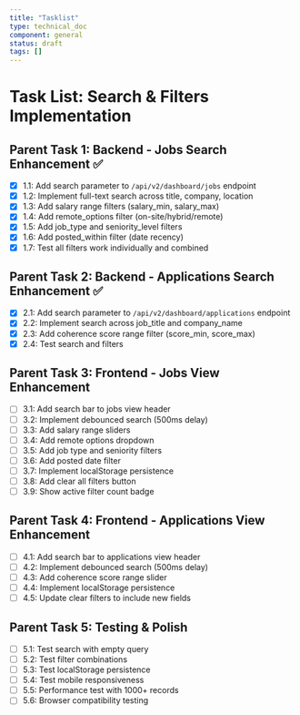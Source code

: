```yaml
---
title: "Tasklist"
type: technical_doc
component: general
status: draft
tags: []
---
```


# Task List: Search & Filters Implementation

## Parent Task 1: Backend - Jobs Search Enhancement ✅
- [x] 1.1: Add search parameter to `/api/v2/dashboard/jobs` endpoint
- [x] 1.2: Implement full-text search across title, company, location
- [x] 1.3: Add salary range filters (salary_min, salary_max)
- [x] 1.4: Add remote_options filter (on-site/hybrid/remote)
- [x] 1.5: Add job_type and seniority_level filters
- [x] 1.6: Add posted_within filter (date recency)
- [x] 1.7: Test all filters work individually and combined

## Parent Task 2: Backend - Applications Search Enhancement ✅
- [x] 2.1: Add search parameter to `/api/v2/dashboard/applications` endpoint
- [x] 2.2: Implement search across job_title and company_name
- [x] 2.3: Add coherence score range filter (score_min, score_max)
- [x] 2.4: Test search and filters

## Parent Task 3: Frontend - Jobs View Enhancement
- [ ] 3.1: Add search bar to jobs view header
- [ ] 3.2: Implement debounced search (500ms delay)
- [ ] 3.3: Add salary range sliders
- [ ] 3.4: Add remote options dropdown
- [ ] 3.5: Add job type and seniority filters
- [ ] 3.6: Add posted date filter
- [ ] 3.7: Implement localStorage persistence
- [ ] 3.8: Add clear all filters button
- [ ] 3.9: Show active filter count badge

## Parent Task 4: Frontend - Applications View Enhancement
- [ ] 4.1: Add search bar to applications view header
- [ ] 4.2: Implement debounced search (500ms delay)
- [ ] 4.3: Add coherence score range slider
- [ ] 4.4: Implement localStorage persistence
- [ ] 4.5: Update clear filters to include new fields

## Parent Task 5: Testing & Polish
- [ ] 5.1: Test search with empty query
- [ ] 5.2: Test filter combinations
- [ ] 5.3: Test localStorage persistence
- [ ] 5.4: Test mobile responsiveness
- [ ] 5.5: Performance test with 1000+ records
- [ ] 5.6: Browser compatibility testing

